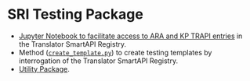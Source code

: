 # SRI Testing Package

- [Jupyter Notebook to facilitate access to ARA and KP TRAPI entries](SmartAPI.ipynb) in the Translator SmartAPI Registry.
- Method ([`create_template.py`](create_templates.py)) to create testing templates by interrogation of the Translator SmartAPI Registry.
- [Utility Package](util).
